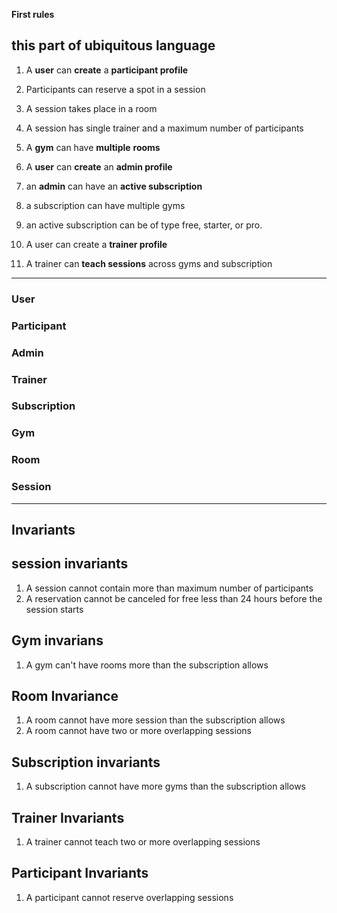 **First rules**

## this part of ubiquitous language

1. A **user** can **create** a **participant profile**
2. Participants can reserve a spot in a session
3. A session takes place in a room
4. A session has single trainer and a maximum number of participants
5. A **gym** can have **multiple** **rooms**
6. A **user** can **create** an **admin profile**

7. an **admin** can have an **active subscription**
8. a subscription can have multiple gyms
9. an active subscription can be of type free, starter, or pro.
10. A user can create a **trainer profile**
11. A trainer can **teach sessions** across gyms and subscription

-------------------------------

### User

### Participant

### Admin

### Trainer

### Subscription

### Gym

### Room

### Session

------------------------

## Invariants

## session invariants

1. A session cannot contain more than maximum number of participants
2. A reservation cannot be canceled for free less than 24 hours before the session starts

## Gym invarians

1. A gym can't have rooms more than the subscription allows

## Room Invariance

1. A room cannot have more session than the subscription allows
2. A room cannot have two or more overlapping sessions

## Subscription invariants

1. A subscription cannot have more gyms than the subscription allows

## Trainer Invariants

1. A trainer cannot teach two or more overlapping sessions

## Participant Invariants

1. A participant cannot reserve overlapping sessions

